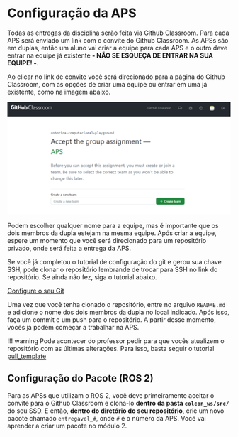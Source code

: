# Configuração da APS

Todas as entregas da disciplina serão feita via Github Classroom. Para cada APS será enviado um link com o convite do Github Classroom.
As APSs são em duplas, então um aluno vai criar a equipe para cada APS e o outro deve entrar na equipe já existente **- NÃO SE ESQUEÇA DE ENTRAR NA SUA EQUIPE! -**.

Ao clicar no link de convite você será direcionado para a página do Github Classroom, com as opções de criar uma equipe ou entrar em uma já existente, como na imagem abaixo.

![](figs/github-classroom.png)

Podem escolher qualquer nome para a equipe, mas é importante que os dois membros da dupla estejam na mesma equipe. Após criar a equipe, espere um momento que você será direcionado para um repositório privado, onde será feita a entrega da APS.

Se você já completou o tutorial de configuração do git e gerou sua chave SSH, pode clonar o repositório lembrande de trocar para SSH no link do repositório. Se ainda não fez, siga o tutorial abaixo.
 
[Configure o seu Git](modulos/01-intro/atividades/guias-infra/ssd-linux/git-e-github/index.md)

Uma vez que você tenha clonado o repositório, entre no arquivo `README.md` e adicione o nome dos dois membros da dupla no local indicado. Após isso, faça um commit e um push para o repositório. A partir desse momento, vocês já podem começar a trabalhar na APS.

!!! warning
    Pode acontecer do professor pedir para que vocês atualizem o repositório com as últimas alterações. Para isso, basta seguir o tutorial [pull_template](modulos/01-intro/atividades/guias-infra/ssd-linux/git-e-github/pull_template.md)

## Configuração do Pacote (ROS 2)

Para as APSs que utilizam o ROS 2, você deve primeiramente aceitar o convite para o Github Classroom e clona-lo **dentro da pasta `colcon_ws/src/`** do seu SSD. E então, **dentro do diretório do seu repositório**, crie um novo pacote chamado `entregavel_#`, onde `#` é o número da APS. Você vai aprender a criar um pacote no módulo 2.